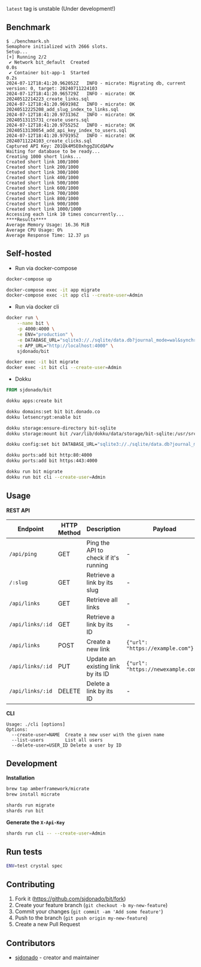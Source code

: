 `latest` tag is unstable (Under development!)

## Benchmark

```shell
$ ./benchmark.sh
Semaphore initialized with 2666 slots.
Setup...
[+] Running 2/2
 ✔ Network bit_default  Created                                                                              0.0s
 ✔ Container bit-app-1  Started                                                                              0.2s
2024-07-12T18:41:20.962052Z   INFO - micrate: Migrating db, current version: 0, target: 20240711224103
2024-07-12T18:41:20.965729Z   INFO - micrate: OK   20240512214223_create_links.sql
2024-07-12T18:41:20.969198Z   INFO - micrate: OK   20240512225208_add_slug_index_to_links.sql
2024-07-12T18:41:20.973136Z   INFO - micrate: OK   20240513115731_create_users.sql
2024-07-12T18:41:20.975525Z   INFO - micrate: OK   20240513130054_add_api_key_index_to_users.sql
2024-07-12T18:41:20.979195Z   INFO - micrate: OK   20240711224103_create_clicks.sql
Captured API Key: Z01Qk4M5E0xhggZUCdQAPw
Waiting for database to be ready...
Creating 1000 short links...
Created short link 100/1000
Created short link 200/1000
Created short link 300/1000
Created short link 400/1000
Created short link 500/1000
Created short link 600/1000
Created short link 700/1000
Created short link 800/1000
Created short link 900/1000
Created short link 1000/1000
Accessing each link 10 times concurrently...
****Results****
Average Memory Usage: 16.36 MiB
Average CPU Usage: 0%
Average Response Time: 12.37 µs
```

## Self-hosted

- Run via docker-compose

```bash
docker-compose up

docker-compose exec -it app migrate
docker-compose exec -it app cli --create-user=Admin
```

- Run via docker cli

```bash
docker run \
    --name bit \
    -p 4000:4000 \
    -e ENV="production" \
    -e DATABASE_URL="sqlite3://./sqlite/data.db?journal_mode=wal&synchronous=normal&foreign_keys=true" \
    -e APP_URL="http://localhost:4000" \
    sjdonado/bit

docker exec -it bit migrate
docker exec -it bit cli --create-user=Admin
```

- Dokku

```dockerfile
FROM sjdonado/bit
```

```bash
dokku apps:create bit

dokku domains:set bit bit.donado.co
dokku letsencrypt:enable bit

dokku storage:ensure-directory bit-sqlite
dokku storage:mount bit /var/lib/dokku/data/storage/bit-sqlite:/usr/src/app/sqlite/

dokku config:set bit DATABASE_URL="sqlite3://./sqlite/data.db?journal_mode=wal&synchronous=normal&foreign_keys=true" APP_URL=https://bit.donado.co

dokku ports:add bit http:80:4000
dokku ports:add bit https:443:4000

dokku run bit migrate
dokku run bit cli --create-user=Admin
```

## Usage

**REST API**

| Endpoint         | HTTP Method | Description                           | Payload                             |
| ---------------- | ----------- | ------------------------------------- | ----------------------------------- |
| `/api/ping`      | GET         | Ping the API to check if it's running | -                                   |
| `/:slug`         | GET         | Retrieve a link by its slug           | -                                   |
| `/api/links`     | GET         | Retrieve all links                    | -                                   |
| `/api/links/:id` | GET         | Retrieve a link by its ID             | -                                   |
| `/api/links`     | POST        | Create a new link                     | `{"url": "https://example.com"}`    |
| `/api/links/:id` | PUT         | Update an existing link by its ID     | `{"url": "https://newexample.com"}` |
| `/api/links/:id` | DELETE      | Delete a link by its ID               | -                                   |

**CLI**

```
Usage: ./cli [options]
Options:
  --create-user=NAME  Create a new user with the given name
  --list-users        List all users
  --delete-user=USER_ID Delete a user by ID
```

## Development

**Installation**

```bash
brew tap amberframework/micrate
brew install micrate
```

```bash
shards run migrate
shards run bit
```

**Generate the `X-Api-Key`**

```bash
shards run cli -- --create-user=Admin
```

## Run tests

```bash
ENV=test crystal spec
```

## Contributing

1. Fork it (<https://github.com/sjdonado/bit/fork>)
2. Create your feature branch (`git checkout -b my-new-feature`)
3. Commit your changes (`git commit -am 'Add some feature'`)
4. Push to the branch (`git push origin my-new-feature`)
5. Create a new Pull Request

## Contributors

- [sjdonado](https://github.com/sjdonado) - creator and maintainer
